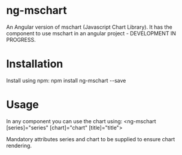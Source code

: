 # ng-mschart
An Angular version of mschart (Javascript Chart Library). It has the component to use mschart in an angular project - DEVELOPMENT IN PROGRESS.

# Installation
Install using npm:
npm install ng-mschart --save

# Usage
In any component you can use the chart using:
<ng-mschart [series]="series" [chart]="chart" [title]="title"></ng-mschart>

Mandatory attributes series and chart to be supplied to ensure chart rendering.